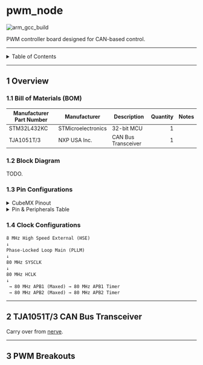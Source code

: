 # pwm_node

![arm_gcc_build](https://github.com/danielljeon/pwm_node/actions/workflows/arm_gcc_build.yaml/badge.svg)

PWM controller board designed for CAN-based control.

---

<details markdown="1">
  <summary>Table of Contents</summary>

<!-- TOC -->
* [pwm_node](#pwm_node)
  * [1 Overview](#1-overview)
    * [1.1 Bill of Materials (BOM)](#11-bill-of-materials-bom)
    * [1.2 Block Diagram](#12-block-diagram)
    * [1.3 Pin Configurations](#13-pin-configurations)
    * [1.4 Clock Configurations](#14-clock-configurations)
  * [2 TJA1051T/3 CAN Bus Transceiver](#2-tja1051t3-can-bus-transceiver)
  * [3 PWM Breakouts](#3-pwm-breakouts)
<!-- TOC -->

</details>

---

## 1 Overview

### 1.1 Bill of Materials (BOM)

| Manufacturer Part Number | Manufacturer       | Description         | Quantity | Notes |
|--------------------------|--------------------|---------------------|---------:|-------|
| STM32L432KC              | STMicroelectronics | 32-bit MCU          |        1 |       |
| TJA1051T/3               | NXP USA Inc.       | CAN Bus Transceiver |        1 |       |

### 1.2 Block Diagram

TODO.

### 1.3 Pin Configurations

<details markdown="1">
  <summary>CubeMX Pinout</summary>

![CubeMX Pinout.png](docs/CubeMX%20Pinout.png)

</details>

<details markdown="1">
  <summary>Pin & Peripherals Table</summary>

| STM32F446RE | Peripheral       | Config             | Connection                | Notes |
|-------------|------------------|--------------------|---------------------------|-------|
| PB3         | `SYS_JTDO-SWO`   |                    | TC2050 SWD Pin 6: `SWO`   |       |
| PA14        | `SYS_JTCK-SWCLK` |                    | TC2050 SWD Pin 4: `SWCLK` |       |
| PA13        | `SYS_JTMS-SWDIO` |                    | TC2050 SWD Pin 2: `SWDIO` |       |
| PA11        | `CAN1_RX`        |                    | TJA1051T/3 Pin 1: `TXD`   |       |
| PA12        | `CAN1_TX`        |                    | TJA1051T/3 Pin 4: `RXD`   |       |
| PA5         | `TIM2_CH1`       | PWM Generation CH1 | Breakout                  |       |
| PA1         | `TIM2_CH2`       | PWM Generation CH2 | Breakout                  |       |
| PA2         | `TIM2_CH3`       | PWM Generation CH3 | Breakout                  |       |
| PA3         | `TIM2_CH4`       | PWM Generation CH4 | Breakout                  |       |
| PB7         | `USART1_RX`      |                    | TBD                       |       |
| PB6         | `USART1_TX`      |                    | TBD                       |       |
| PA9         | `I2C1_SCL`       |                    | TBD                       |       |
| PA10        | `I2C1_SDA`       |                    | TBD                       |       |

</details>

### 1.4 Clock Configurations

```
8 MHz High Speed External (HSE)
↓
Phase-Locked Loop Main (PLLM)
↓
80 MHz SYSCLK
↓
80 MHz HCLK
↓
 → 80 MHz APB1 (Maxed) → 80 MHz APB1 Timer
 → 80 MHz APB2 (Maxed) → 80 MHz APB2 Timer
```

---

## 2 TJA1051T/3 CAN Bus Transceiver

Carry over from [nerve](https://github.com/danielljeon/nerve).

---

## 3 PWM Breakouts
